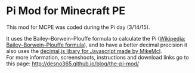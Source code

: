 # Pi Mod for Minecraft PE
This mod for MCPE was coded during the Pi day (3/14/15).

It uses the Bailey–Borwein–Plouffe formula to calculate the Pi  ([Wikipedia: Bailey–Borwein–Plouffe formula](http://en.wikipedia.org/wiki/Bailey%E2%80%93Borwein%E2%80%93Plouffe_formula)), and to have a better decimal precision it also uses the [decimal.js libary for Javascript made by MikeMcl](https://github.com/MikeMcl/decimal.js).<br>
For more information, screenshoots, instructions and download links go to this page: http://desno365.github.io/blog/the-pi-mod/
